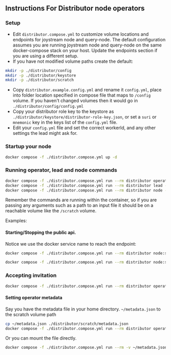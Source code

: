 ## Instructions For Distributor node operators

### Setup

- Edit `distributor.compose.yml` to customize volume locations and endpoints for joystream node and query-node. The default configuration assumes you are running joystream node and query-node on the same docker-compose stack on your host. Update the endpoints section if you are using a different setup.
- If you have not modified volume paths create the default:
```sh
mkdir -p ./distributor/config
mkdir -p ./distributor/keystore
mkdir -p ./distributor/scratch
```
- Copy `distributor.example.config.yml` and rename it `config.yml`, place into folder location specified in compose file that maps to `/config` volume. If you haven't changed volumes then it would go in `./distributor/config/config.yml`
- Copy your distributor role key to the keystore as `./distributor/keystore/distributor-role-key.json`, or set a `suri` or `mnemonic` key in the keys list of the `config.yml` file.
- Edit your `config.yml` file and set the correct workerId, and any other settings the lead might ask for.

### Startup your node

```sh
docker compose -f ./distributor.compose.yml up -d
```

### Running operator, lead and node commands

```sh
docker compose -f ./distributor.compose.yml run --rm distributor operator --help
docker compose -f ./distributor.compose.yml run --rm distributor lead --help
docker compose -f ./distributor.compose.yml run --rm distributor node --help
```

Remember the commands are running within the container, so if you are passing any arguments such as a path to an input file it should be on a reachable volume like the `/scratch` volume.

Examples:

#### Starting/Stopping the public api.
Notice we use the docker service name to reach the endpoint:

```sh
docker compose -f ./distributor.compose.yml run --rm distributor node:stop-public-api --url http://distributor:3335/
```

```sh
docker compose -f ./distributor.compose.yml run --rm distributor node:start-public-api --url http://distributor:3335/
```

### Accepting invitation

```sh
docker compose -f ./distributor.compose.yml run --rm distributor operator:accept-invitation -B 1:4 -w 3
```

#### Setting operator metadata
Say you have the metadata file in your home directory.
`~/metadata.json` to the scratch volume path

```sh
cp ~/metadata.json ./distributor/scratch/metadata.json
docker compose -f ./distributor.compose.yml run --rm distributor operator:set-metadata -B 0:1 -w 13 --input /scratch/metadata.json
```

Or you can mount the file directly.

```sh
docker compose -f ./distributor.compose.yml run --rm -v ~/metadata.json:/metadata.json distributor operator:set-metadata -B 0:1 -w 13 --input /metadata.json
```
